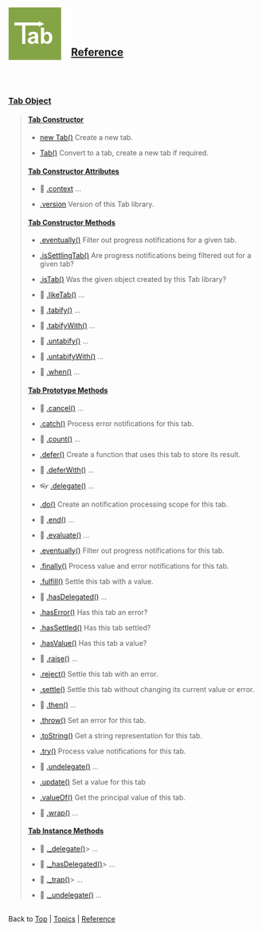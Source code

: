 <a name="top" ></a>

<img src="./img/tab-logo106.png" alt="Tab logo" align="left" style="float:left;" /><img src="./img/1x1.png" align="left" style="float:left;" height="106" width="20" /><img src="./img/1x1.png" height="1" width="20" style="margin-top:45px;" />
## [Reference]
<br />
<br />

### [Tab Object][ref-tab-object]
> 
> #### [Tab Constructor][ref-tab-constructor]
> * [new Tab()][ref-new-tab]
>   Create a new tab.
>   
> * [Tab()][ref-tab]
>   Convert to a tab, create a new tab if required.
> 
> #### [Tab Constructor Attributes][ref-tab-constructor-attributes]
> * :thought_balloon: [ .context][ref-tab.context]
>   ...
>   
> * [.version][ref-tab.version]
>   Version of this Tab library.
>
> #### [Tab Constructor Methods][ref-tab-constructor-methods]
> * [.eventually()][ref-tab.eventually]
>   Filter out progress notifications for a given tab.
> 
> * [.isSettlingTab()][ref-tab.is-settling-tab]
>   Are progress notifications being filtered out for a given tab?
> 
> * [.isTab()][ref-tab.is-tab]
>   Was the given object created by this Tab library?
> 
> * :thought_balloon: [ .likeTab()][ref-tab.like-tab]
>   ...
> 
> * :thought_balloon: [ .tabify()][ref-tab.tabify]
>   ...
> 
> * :thought_balloon: [ .tabifyWith()][ref-tab.tabify-with]
>   ...
> 
> * :thought_balloon: [ .untabify()][ref-tab.untabify]
>   ...
> 
> * :thought_balloon: [ .untabifyWith()][ref-tab.untabify-with]
>   ...
> 
> * :thought_balloon: [ .when()][ref-tab.when]
>   ...
>
> #### [Tab Prototype Methods][ref-tab-prototype-methods]
> * :thought_balloon: [ .cancel()][ref-tab.prototype.cancel]
>   ...
>
> * [.catch()][ref-tab.prototype.catch]
>   Process error notifications for this tab.
>
> * :thought_balloon: [ .count()][ref-tab.prototype.count]
>   ...
>
> * [.defer()][ref-tab.prototype.defer]
>   Create a function that uses this tab to store its result.
>
> * :thought_balloon: [ .deferWith()][ref-tab.prototype.defer-with]
>   ...
>
> * :eyeglasses: [ .delegate()][ref-tab.prototype.delegate]
>   ...
>
> * [.do()][ref-tab.prototype.do]
>   Create an notification processing scope for this tab.
>
> * :thought_balloon: [ .end()][ref-tab.prototype.end]
>   ...
>
> * :thought_balloon: [ .evaluate()][ref-tab.prototype.evaluate]
>   ...
>
> * [.eventually()][ref-tab.prototype.eventually]
>   Filter out progress notifications for this tab.
>
> * [.finally()][ref-tab.prototype.finally]
>   Process value and error notifications for this tab.
>
> * [.fulfill()][ref-tab.prototype.fulfill]
>   Settle this tab with a value.
>
> * :thought_balloon: [ .hasDelegated()][ref-tab.prototype.has-delegated]
>   ...
>
> * [.hasError()][ref-tab.prototype.has-error]
>   Has this tab an error?
>
> * [.hasSettled()][ref-tab.prototype.has-settled]
>   Has this tab settled?
>
> * [.hasValue()][ref-tab.prototype.has-value]
>   Has this tab a value?
>
> * :thought_balloon: [ .raise()][ref-tab.prototype.raise]
>   ...
>
> * [.reject()][ref-tab.prototype.reject]
>   Settle this tab with an error.
>
> * [.settle()][ref-tab.prototype.settle]
>   Settle this tab without changing its current value or error.
>
> * :thought_balloon: [ .then()][ref-tab.prototype.then]
>   ...
>
> * [.throw()][ref-tab.prototype.throw]
>   Set an error for this tab.
>
> * [.toString()][ref-tab.prototype.to-string]
>   Get a string representation for this tab.
>
> * [.try()][ref-tab.prototype.try]
>   Process value notifications for this tab.
>
> * :thought_balloon: [ .undelegate()][ref-tab.prototype.undelegate]
>   ...
>
> * [.update()][ref-tab.prototype.update]
>   Set a value for this tab
>
> * [.valueOf()][ref-tab.prototype.value-of]
>   Get the principal value of this tab.
>
> * :thought_balloon: [ .wrap()][ref-tab.prototype.wrap]
>   ...
>
> #### [Tab Instance Methods][ref-tab-instance-methods]
> * :thought_balloon: [ ._delegate()][ref-tab._delegate]> 
>   ...
>
> * :thought_balloon: [ ._hasDelegated()][ref-tab._has-delegated]> 
>   ...
>
> * :thought_balloon: [ ._trap()][ref-tab._trap]> 
>   ...
>
> * :thought_balloon: [ ._undelegate()][ref-tab._undelegate]
>   ...
>



<br /> Back to [Top] | [Topics] | [Reference] <br />





[top]:       #top                        "back to the top of this page"
[topics]:    /doc/topics.md#topics       "back to the 'Topics' section"
[reference]: #reference                  "back to the 'Reference' section"

[ref-tab-object]:                  #tab-object                                       "more attributes and methods under 'Tab Object'"
[ref-tab-constructor]:             #tab-constructor                                  "more attributes and methods under 'Tab Constructor'"
[ref-tab-constructor-attributes]:  #tab-constructor-attributes                       "more attributes under 'Tab Constructor Attributes'"
[ref-tab-constructor-methods]:     #tab-constructor-methods                          "more methods under 'Tab Constructor Methods'"
[ref-tab-prototype-methods]:       #tab-prototype-methods                            "more methods under 'Tab Prototype Methods'"
[ref-tab-instance-methods]:        #tab-instance-methods                             "more methods under 'Tab Instance Methods'"

[ref-new-tab]:                     /doc/reference/new-tab.md#top                     "!!! coming soon !!!"
[ref-tab]:                         /doc/reference/tab.md#top                         "!!! coming soon !!!"

[ref-tab.context]:                 /doc/reference/tab.context.md#top                 "!!! having some vague ideas !!!"
[ref-tab.version]:                 /doc/reference/tab.version.md#top                 "!!! coming soon !!!"

[ref-tab.eventually]:              /doc/reference/tab.eventually.md#top              "!!! coming soon !!!"
[ref-tab.is-settling-tab]:         /doc/reference/tab.is-settling-tab.md#top         "!!! coming soon !!!"
[ref-tab.is-tab]:                  /doc/reference/tab.is-tab.md#top                  "!!! coming soon !!!"
[ref-tab.like-tab]:                /doc/reference/tab.like-tab.md#top                "!!! having some vague ideas !!!"
[ref-tab.tabify]:                  /doc/reference/tab.tabify.md#top                  "!!! having some vague ideas !!!"
[ref-tab.tabify-with]:             /doc/reference/tab.tabify-with.md#top             "!!! having some vague ideas !!!"
[ref-tab.untabify]:                /doc/reference/tab.untabify.md#top                "!!! having some vague ideas !!!"
[ref-tab.untabify-with]:           /doc/reference/tab.untabify-with.md#top           "!!! having some vague ideas !!!"
[ref-tab.when]:                    /doc/reference/tab.when.md#top                    "!!! having some vague ideas !!!"

[ref-tab.prototype.cancel]:        /doc/reference/tab.prototype.cancel.md#top        "!!! having some vague ideas !!!"
[ref-tab.prototype.catch]:         /doc/reference/tab.prototype.catch.md#top         "!!! coming soon !!!"
[ref-tab.prototype.count]:         /doc/reference/tab.prototype.count.md#top         "!!! having some vague ideas !!!"
[ref-tab.prototype.defer]:         /doc/reference/tab.prototype.defer.md#top         "!!! coming soon !!!"
[ref-tab.prototype.defer-with]:    /doc/reference/tab.prototype.defer-with.md#top    "!!! having some vague ideas !!!"
[ref-tab.prototype.delegate]:      /doc/reference/tab.prototype.delegate.md#top      "!!! looking for my glasses !!!"
[ref-tab.prototype.do]:            /doc/reference/tab.prototype.do.md#top            "!!! coming soon !!!"
[ref-tab.prototype.end]:           /doc/reference/tab.prototype.end.md#top           "!!! having some vague ideas !!!"
[ref-tab.prototype.evaluate]:      /doc/reference/tab.prototype.evaluate.md#top      "!!! having some vague ideas !!!"
[ref-tab.prototype.eventually]:    /doc/reference/tab.prototype.eventually.md#top    "!!! coming soon !!!"
[ref-tab.prototype.finally]:       /doc/reference/tab.prototype.finally.md#top       "!!! coming soon !!!"
[ref-tab.prototype.fulfill]:       /doc/reference/tab.prototype.fulfill.md#top       "!!! coming soon !!!"
[ref-tab.prototype.has-delegated]: /doc/reference/tab.prototype.has-delegated.md#top "!!! having some vague ideas !!!"
[ref-tab.prototype.has-error]:     /doc/reference/tab.prototype.has-error.md#top     "!!! coming soon !!!"
[ref-tab.prototype.has-settled]:   /doc/reference/tab.prototype.has-settled.md#top   "!!! coming soon !!!"
[ref-tab.prototype.has-value]:     /doc/reference/tab.prototype.has-value.md#top     "!!! coming soon !!!"
[ref-tab.prototype.raise]:         /doc/reference/tab.prototype.raise.md#top         "!!! having some vague ideas !!!"
[ref-tab.prototype.reject]:        /doc/reference/tab.prototype.reject.md#top        "!!! coming soon !!!"
[ref-tab.prototype.settle]:        /doc/reference/tab.prototype.settle.md#top        "!!! coming soon !!!"
[ref-tab.prototype.then]:          /doc/reference/tab.prototype.then.md#top          "!!! having some vague ideas !!!"
[ref-tab.prototype.throw]:         /doc/reference/tab.prototype.throw.md#top         "!!! coming soon !!!"
[ref-tab.prototype.to-string]:     /doc/reference/tab.prototype.to-string.md#top     "!!! coming soon !!!"
[ref-tab.prototype.try]:           /doc/reference/tab.prototype.try.md#top           "!!! coming soon !!!"
[ref-tab.prototype.undelegate]:    /doc/reference/tab.prototype.undelegate.md#top    "!!! having some vague ideas !!!"
[ref-tab.prototype.update]:        /doc/reference/tab.prototype.update.md#top        "!!! coming soon !!!"
[ref-tab.prototype.value-of]:      /doc/reference/tab.prototype.value-of.md#top      "!!! coming soon !!!"
[ref-tab.prototype.wrap]:          /doc/reference/tab.prototype.wrap.md#top          "!!! having some vague ideas !!!"

[ref-tab._delegate]:               /doc/reference/tab._delegate.md#top               "!!! having some vague ideas !!!"
[ref-tab._has-delegated]:          /doc/reference/tab._has-delegated.md#top          "!!! having some vague ideas !!!"
[ref-tab._trap]:                   /doc/reference/tab._trap.md#top                   "!!! having some vague ideas !!!"
[ref-tab._undelegate]:             /doc/reference/tab._undelegate.md#top             "!!! having some vague ideas !!!"

